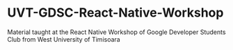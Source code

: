 # UVT-GDSC-React-Native-Workshop
Material taught at the React Native Workshop of Google Developer Students Club from West University of Timisoara
